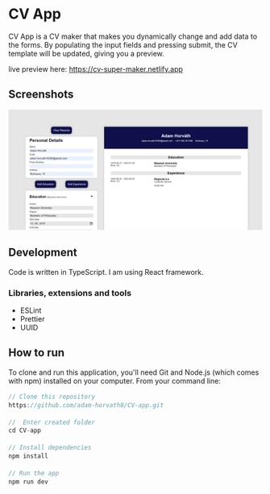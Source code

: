 # CV App

CV App is a CV maker that makes you dynamically change and add data to the forms. By populating the input fields and pressing submit, the CV template will be updated, giving you a preview.

live preview here: https://cv-super-maker.netlify.app

## Screenshots

![Page Image](/readme-screenshot.jpg)

## Development

Code is written in TypeScript. I am using React framework.

### Libraries, extensions and tools
* ESLint
* Prettier
* UUID

## How to run

To clone and run this application, you'll need Git and Node.js (which comes with npm) installed on your computer. From your command line:

```javascript
// Clone this repository
https://github.com/adam-horvath8/CV-app.git

//  Enter created folder
cd CV-app

// Install dependencies
npm install

// Run the app
npm run dev
